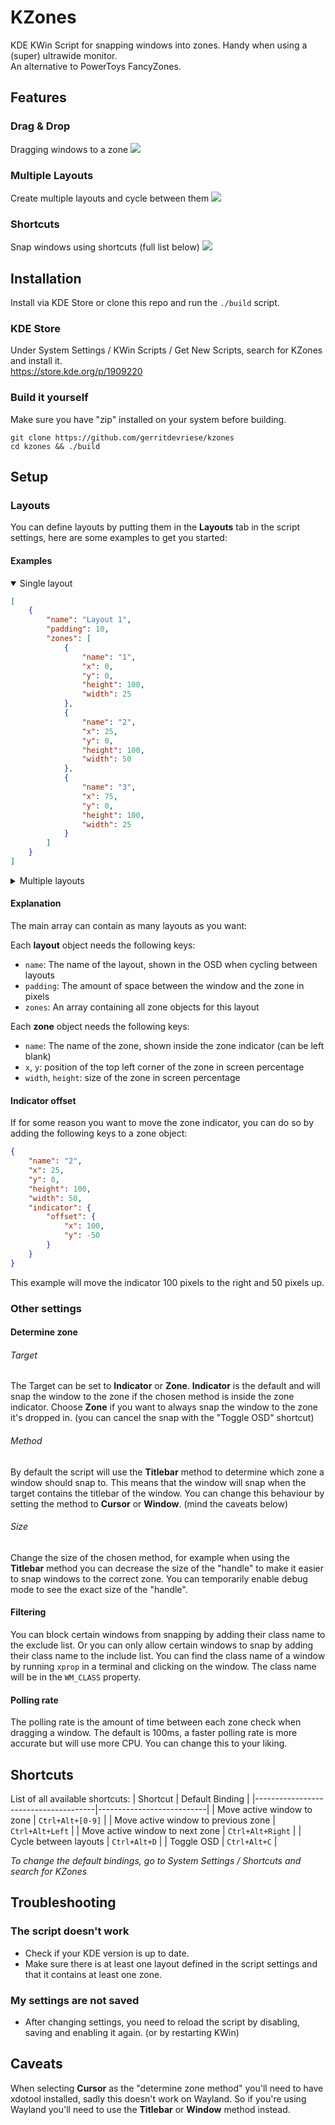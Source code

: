 # KZones
KDE KWin Script for snapping windows into zones. Handy when using a (super) ultrawide monitor.  
An alternative to PowerToys FancyZones.

## Features
### Drag & Drop
Dragging windows to a zone
![](./media/dragdrop.gif)
### Multiple Layouts
Create multiple layouts and cycle between them
![](./media/layouts.gif)
### Shortcuts
Snap windows using shortcuts (full list below)
![](./media/shortcuts.gif)

## Installation
Install via KDE Store or clone this repo and run the `./build` script.
### KDE Store
Under System Settings / KWin Scripts / Get New Scripts, search for KZones and install it.  
https://store.kde.org/p/1909220
### Build it yourself
Make sure you have "zip" installed on your system before building.
```
git clone https://github.com/gerritdevriese/kzones
cd kzones && ./build
```

## Setup
### Layouts
You can define layouts by putting them in the **Layouts** tab in the script settings, here are some examples to get you started:
#### Examples
<details open>
  <summary>Single layout</summary>

```json
[
    {
        "name": "Layout 1",
        "padding": 10,
        "zones": [
            {
                "name": "1",
                "x": 0,
                "y": 0,
                "height": 100,
                "width": 25
            },
            {
                "name": "2",
                "x": 25,
                "y": 0,
                "height": 100,
                "width": 50
            },
            {
                "name": "3",
                "x": 75,
                "y": 0,
                "height": 100,
                "width": 25
            }
        ]
    }
]
```

</details>

<details>
  <summary>Multiple layouts</summary>

```json
[
    {
        "name": "Layout 1",
        "padding": 0,
        "zones": [
            {
                "name": "1",
                "x": 0,
                "y": 0,
                "height": 100,
                "width": 25
            },
            {
                "name": "2",
                "x": 25,
                "y": 0,
                "height": 100,
                "width": 50
            },
            {
                "name": "3",
                "x": 75,
                "y": 0,
                "height": 100,
                "width": 25
            }
        ]
    },
    {
        "name": "Layout 2",
        "padding": 0,
        "zones": [
            {
                "name": "1",
                "x": 0,
                "y": 0,
                "height": 50,
                "width": 25
            },
            {
                "name": "2",
                "x": 0,
                "y": 50,
                "height": 50,
                "width": 25
            },
            {
                "name": "3",
                "x": 25,
                "y": 0,
                "height": 100,
                "width": 50
            },
            {
                "name": "4",
                "x": 75,
                "y": 0,
                "height": 50,
                "width": 25
            },
            {
                "name": "5",
                "x": 75,
                "y": 50,
                "height": 50,
                "width": 25
            }
        ]
    }
]
```

</details>

#### Explanation
The main array can contain as many layouts as you want:
   
Each **layout** object needs the following keys:
- `name`: The name of the layout, shown in the OSD when cycling between layouts
- `padding`: The amount of space between the window and the zone in pixels
- `zones`: An array containing all zone objects for this layout

Each **zone** object needs the following keys:
- `name`: The name of the zone, shown inside the zone indicator (can be left blank)
- `x`, `y`: position of the top left corner of the zone in screen percentage
- `width`, `height`: size of the zone in screen percentage

#### Indicator offset

If for some reason you want to move the zone indicator, you can do so by adding the following keys to a zone object:

```json
{
    "name": "2",
    "x": 25,
    "y": 0,
    "height": 100,
    "width": 50,
    "indicator": {
        "offset": {
            "x": 100,
            "y": -50
        }
    }
}
```

This example will move the indicator 100 pixels to the right and 50 pixels up.

### Other settings

#### Determine zone

###### Target
The Target can be set to **Indicator** or **Zone**. **Indicator** is the default and will snap the window to the zone if the chosen method is inside the zone indicator. Choose **Zone** if you want to always snap the window to the zone it's dropped in. (you can cancel the snap with the "Toggle OSD" shortcut)

###### Method
By default the script will use the **Titlebar** method to determine which zone a window should snap to. This means that the window will snap when the target contains the titlebar of the window. You can change this behaviour by setting the method to **Cursor** or **Window**. (mind the caveats below)

###### Size
Change the size of the chosen method, for example when using the **Titlebar** method you can decrease the size of the "handle" to make it easier to snap windows to the correct zone. You can temporarily enable debug mode to see the exact size of the "handle".

#### Filtering
You can block certain windows from snapping by adding their class name to the exclude list. Or you can only allow certain windows to snap by adding their class name to the include list. You can find the class name of a window by running `xprop` in a terminal and clicking on the window. The class name will be in the `WM_CLASS` property.

#### Polling rate
The polling rate is the amount of time between each zone check when dragging a window. The default is 100ms, a faster polling rate is more accurate but will use more CPU. You can change this to your liking.

## Shortcuts
List of all available shortcuts:
| Shortcut                             | Default Binding           |
|--------------------------------------|---------------------------|
| Move active window to zone           | `Ctrl+Alt+[0-9]`          |
| Move active window to previous zone  | `Ctrl+Alt+Left`           |
| Move active window to next zone      | `Ctrl+Alt+Right`          |
| Cycle between layouts                | `Ctrl+Alt+D`              |
| Toggle OSD                           | `Ctrl+Alt+C`              |

*To change the default bindings, go to System Settings / Shortcuts and search for KZones*

## Troubleshooting

### The script doesn't work
- Check if your KDE version is up to date.
- Make sure there is at least one layout defined in the script settings and that it contains at least one zone.

### My settings are not saved
- After changing settings, you need to reload the script by disabling, saving and enabling it again. (or by restarting KWin)

## Caveats
When selecting **Cursor** as the "determine zone method" you'll need to have xdotool installed, sadly this doesn't work on Wayland. So if you're using Wayland you'll need to use the **Titlebar** or **Window** method instead.
